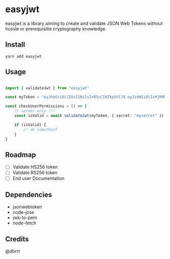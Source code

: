 # easyjwt

easyjwt is a library aiming to create and validate JSON Web Tokens without hussle or prerequisitie cryptography knowledge.

## Install

`yarn add easyjwt`

## Usage

```typescript

import { validateJwt } from "easyjwt"

const myToken = "eyJhbGciOiJIUzI1NiIsInR5cCI6IkpXVCJ9.eyJzdWIiOiIxMjM0NTY3ODkwIiwibmFtZSI6IkpvaG4gRG9lIiwiaWF0IjoxNTE2MjM5MDIyfQ.SflKxwRJSMeKKF2QT4fwpMeJf36POk6yJV_adQssw5c";

const checkUserPermissions = () => {
    // server only !!!
    const isValid = await validateJwt(myToken, { secret: "mysecret" })

    if (isValid) {
        // do somethinf
    }
}

```

## Roadmap

- [ ] Validate HS256 token
- [ ] Validate RS256 token
- [ ] End user Documentation

## Dependencies

- jsonwebtoken
- node-jose
- jwk-to-pem
- node-fetch

## Credits

@dbrrt